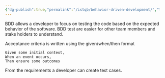 ```yaml
---
{"dg-publish":true,"permalink":"/istqb/behavior-driven-development/","tags":["agile","agile-tester","BDD"]}
---
```


BDD allows a developer to focus on testing the code based on the expected behavior of the software. 
BDD test are easier for other team members and stake holders to understand.

Acceptance criteria is written using the given/when/then format
```gherkin
Given some initial context,
When an event occurs,
Then ensure some outcomes
```
From the requirements a developer can create test cases.



